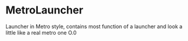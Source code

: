 # MetroLauncher
Launcher in Metro style, contains most function of a launcher and look a little like a real metro one O.0
